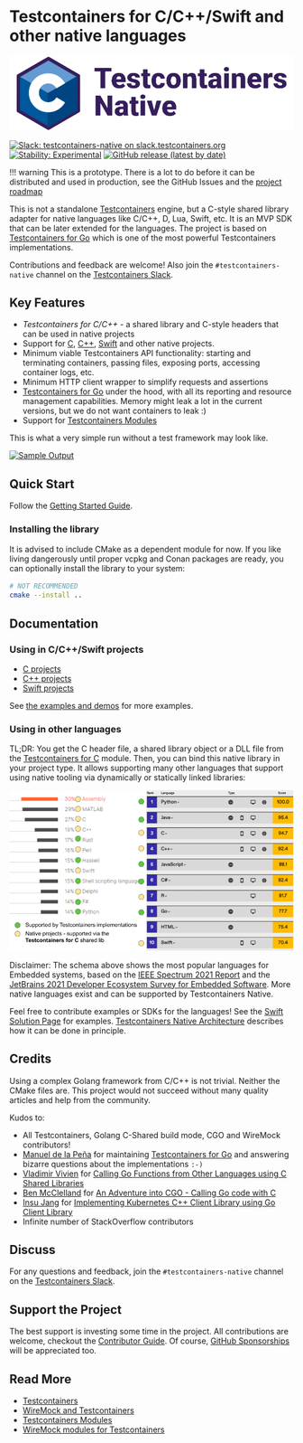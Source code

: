 # Testcontainers for C/C++/Swift and other native languages

<p align="center">
  <img width="512px" src="docs/images/logo/logo_testcontainers_native_wide.png" alt="Testcontainers Native Logo"/>
</p>

[![Slack: testcontainers-native on slack.testcontainers.org](https://img.shields.io/badge/Slack-%23testcontainers%E2%80%94native-brightgreen?style=flat&logo=slack)](http://slack.testcontainers.org/)
[![Stability: Experimental](https://masterminds.github.io/stability/experimental.svg)](https://masterminds.github.io/stability/experimental.html)
[![GitHub release (latest by date)](https://img.shields.io/github/v/release/oleg-nenashev/testcontainers-c)](https://github.com/oleg-nenashev/testcontainers-c/releases)

!!! warning
    This is a prototype.
    There is a lot to do before it can be distributed and used in production, see the GitHub Issues
    and the [project roadmap](./ROADMAP.md)

This is not a standalone [Testcontainers](https://testcontainers.org/) engine,
but a C-style shared library adapter for native languages like C/C++, D, Lua, Swift, etc.
It is an MVP SDK that can be later extended for the languages.
The project is based on [Testcontainers for Go](https://golang.testcontainers.org/)
which is one of the most powerful Testcontainers implementations.

Contributions and feedback are welcome!
Also join the `#testcontainers-native` channel on the [Testcontainers Slack](http://slack.testcontainers.org/).

## Key Features

- _Testcontainers for C/C++_ - a shared library and C-style headers that can be used in native projects
- Support for [C](./docs/c/README.md), [C++](./docs/cpp/README.md), [Swift](./docs/swift/README.md) and other native projects.
- Minimum viable Testcontainers API functionality:
  starting and terminating containers, passing files, exposing ports,
  accessing container logs, etc.
- Minimum HTTP client wrapper to simplify requests and assertions
- [Testcontainers for Go](https://golang.testcontainers.org/) under the hood, with all its reporting and resource management capabilities.
  Memory might leak a lot in the current versions, but we do not want containers to leak :)
- Support for [Testcontainers Modules](./modules/README.md)

This is what a very simple run without a test framework may look like.

[![Sample Output](./demo/wiremock/sample_output.png)](./demo/wiremock/README.md)

## Quick Start

Follow the [Getting Started Guide](./docs/getting-started.md).

### Installing the library

It is advised to include CMake as a dependent module for now.
If you like living dangerously until proper vcpkg and Conan packages are ready,
you can optionally install the library to your system:

```bash
# NOT RECOMMENDED
cmake --install ..
```

## Documentation

### Using in C/C++/Swift projects

- [C projects](./docs/c/README.md)
- [C++ projects](./docs/cpp/README.md)
- [Swift projects](./docs/swift/README.md)

See [the examples and demos](./demo/README.md) for more examples.

### Using in other languages

TL;DR: You get the C header file, a shared library object or a DLL file from the
[Testcontainers for C](./docs/c/README.md) module.
Then, you can bind this native library in your project type.
It allows supporting many other languages that support using
native tooling via dynamically or statically linked libraries:

![Languages that can leverage Testcontainers for C](docs/images/supported-languages.png)

Disclaimer:
The schema above shows the most popular languages for Embedded systems,
based on the
[IEEE Spectrum 2021 Report](https://spectrum.ieee.org/top-programming-languages-2021)
and the [JetBrains 2021 Developer Ecosystem Survey for Embedded Software](https://www.jetbrains.com/lp/devecosystem-2021/embedded/).
More native languages exist and can be supported by Testcontainers Native.

Feel free to contribute examples or SDKs for the languages!
See the [Swift Solution Page](./docs/swift/README.md) for examples.
[Testcontainers Native Architecture](./docs/architecture/README.md)
describes how it can be done in principle.

## Credits

Using a complex Golang framework from C/C++ is not trivial.
Neither the CMake files are.
This project would not succeed without many quality articles
and help from the community.

Kudos to:

- All Testcontainers, Golang C-Shared build mode, CGO and WireMock contributors!
- [Manuel de la Peña](https://github.com/mdelapenya) for maintaining [Testcontainers for Go](https://github.com/testcontainers/testcontainers-go) and answering bizarre questions about the implementations `:-)`
- [Vladimir Vivien](https://github.com/vladimirvivien) for
  [Calling Go Functions from Other Languages using C Shared Libraries](https://github.com/vladimirvivien/go-cshared-examples)
- [Ben McClelland](https://twitter.com/hpc_ben) for
   [An Adventure into CGO - Calling Go code with C](https://medium.com/@ben.mcclelland/an-adventure-into-cgo-calling-go-code-with-c-b20aa6637e75)
- [Insu Jang](https://github.com/insujang) for
  [Implementing Kubernetes C++ Client Library using Go Client Library](https://insujang.github.io/2019-11-28/implementing-kubernetes-cpp-client-library)
- Infinite number of StackOverflow contributors

## Discuss

For any questions and feedback,
join the `#testcontainers-native` channel on the [Testcontainers Slack](http://slack.testcontainers.org/).

## Support the Project

The best support is investing some time in the project.
All contributions are welcome, checkout the [Contributor Guide](./CONTRIBUTING.md).
Of course, [GitHub Sponsorships](https://github.com/sponsors/oleg-nenashev) will be appreciated too.

## Read More

- [Testcontainers](https://testcontainers.org/)
- [WireMock and Testcontainers](https://wiremock.org/docs/solutions/testcontainers/)
- [Testcontainers Modules](https://testcontainers.com/modules)
- [WireMock modules for Testcontainers](https://testcontainers.com/modules/wiremock/)
